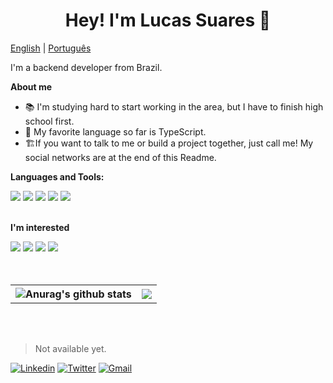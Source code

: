 <h1 align="center">Hey! I'm Lucas Suares 👋</h1>

[English](README.md) | [Português](README-pt_br.md)

I'm a backend developer from Brazil.

**About me**

- 📚 I'm studying hard to start working in the area, but I have to finish high school first.
- 💖 My favorite language so far is TypeScript.
- 🏗️If you want to talk to me or build a project together, just call me! My social networks are at the end of this Readme.

**Languages and Tools:**

<div>
  <img src="https://img.shields.io/badge/JavaScript-323330?style=for-the-badge&logo=javascript&logoColor=F7DF1E">
  <img src="https://img.shields.io/badge/TypeScript-007ACC?style=for-the-badge&logo=typescript&logoColor=white">
  <img src="https://img.shields.io/badge/Node.js-339933?style=for-the-badge&logo=nodedotjs&logoColor=white">
  <img src="https://img.shields.io/badge/Git-F05032?style=for-the-badge&logo=git&logoColor=white">
  <img src="https://img.shields.io/badge/Express.js-000000?style=for-the-badge&logo=express&logoColor=white">
</div>

<br>

**I'm interested**

<div>
  <img src="https://img.shields.io/badge/Python-3776AB?style=for-the-badge&logo=python&logoColor=white">
  <img src="https://img.shields.io/badge/C%23-239120?style=for-the-badge&logo=c-sharp&logoColor=white">
  <img src="https://img.shields.io/badge/prisma-1B222D?style=for-the-badge&logo=prisma&logoColor=white">
  <img src="https://img.shields.io/badge/GraphQl-E10098?style=for-the-badge&logo=graphql&logoColor=white">
</div>

<br>
<br>

<table>
  <tr>
    <th>
      <img
        align="center"
        src="https://github-readme-stats-lucassuares-01.vercel.app/api?username=Suares01&show_icons=true&include_all_commits=true&theme=buefy&hide_border=true"
        alt="Anurag's github stats"
      />
    </th>
    <th>
      <img
        align="center"
        src="https://github-readme-stats-lucassuares-01.vercel.app/api/top-langs/?username=Suares01&layout=compact&theme=buefy&hide_border=true"
      />
    </th>
  </tr>
</table>

<br>
<br>

> Not available yet.

[![Linkedin](https://img.shields.io/badge/Linkedin-0D0D0D?style=flat&labelColor=0D0D0D&logo=Linkedin&Color=white)](#)
[![Twitter](https://img.shields.io/badge/Twitter-0D0D0D?style=flat&labelColor=0D0D0D&logo=Twitter&Color=white)](#)
[![Gmail](https://img.shields.io/badge/Gmail-0D0D0D?style=flat&labelColor=0D0D0D&logo=Gmail&Color=white)](#)
